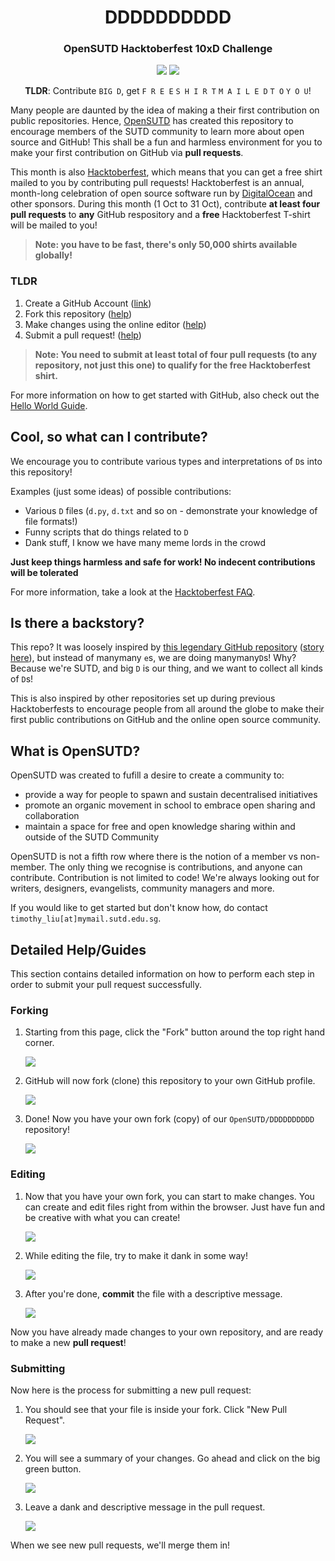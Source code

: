<h1 align="center">DDDDDDDDDD</h1>
<h3 align="center">OpenSUTD Hacktoberfest 10xD Challenge</h3>
<p align="center"><img src="https://img.shields.io/github/contributors/OpenSUTD/DDDDDDDDDD"> <img src="https://img.shields.io/github/last-commit/OpenSUTD/DDDDDDDDDD"></p>
<p align="center"><b>TLDR</b>: Contribute <code>BIG D</code>, get <code>F R E E</code> <code>S H I R T</code> <code>M A I L E D</code> <code>T O</code> <code>Y O U</code>!</p>

Many people are daunted by the idea of making a their first contribution on public repositories. Hence, [OpenSUTD](https://opensutd.org/) has created this repository to encourage members of the SUTD community to learn more about open source and GitHub! This shall be a fun and harmless environment for you to make your first contribution on GitHub via **pull requests**.

This month is also [Hacktoberfest](https://hacktoberfest.digitalocean.com/), which means that you can get a free shirt mailed to you by contributing pull requests! Hacktoberfest is an annual, month-long celebration of open source software run by [DigitalOcean](https://www.digitalocean.com/) and other sponsors. During this month (1 Oct to 31 Oct), contribute **at least four pull requests** to **any** GitHub respository and a **free** Hacktoberfest T-shirt will be mailed to you!

> **Note: you have to be fast, there's only 50,000 shirts available globally!**

### TLDR

1. Create a GitHub Account ([link](https://github.com/))
2. Fork this repository ([help](#forking))
3. Make changes using the online editor ([help](#editing))
4. Submit a pull request! ([help](#submitting))

> **Note: You need to submit at least total of four pull requests (to any repository, not just this one) to qualify for the free Hacktoberfest shirt.**

For more information on how to get started with GitHub, also check out the [Hello World Guide](https://guides.github.com/activities/hello-world/).

## Cool, so what can I contribute?

We encourage you to contribute various types and interpretations of `D`s into this repository! 

Examples (just some ideas) of possible contributions:

* Various `D` files (`d.py`, `d.txt` and so on - demonstrate your knowledge of file formats!)
* Funny scripts that do things related to `D`
* Dank stuff, I know we have many meme lords in the crowd

**Just keep things harmless and safe for work! No indecent contributions will be tolerated**

For more information, take a look at the [Hacktoberfest FAQ](https://hacktoberfest.digitalocean.com/faq).

## Is there a backstory?

This repo? It was loosely inspired by [this legendary GitHub repository](https://github.com/eeeeeeeeeeeeeeeeeeeeeeeeeeeeeeee/eeeeeeeeeeeeeeeeeeeeeeeeeeeeeeeeeeeeeeeeeeeeeeeeeeeeeeeeeeeeeeeeeeeeeeeeeeeeeeeeeeeeeeeeeeeeeeeeeeee) ([story here](https://linuxwit.ch/blog/2018/12/e98e/)), but instead of manymany `e`s, we are doing manymany`D`s! Why? Because we're SUTD, and big `D` is our thing, and we want to collect all kinds of `D`s!

This is also inspired by other repositories set up during previous Hacktoberfests to encourage people from all around the globe to make their first public contributions on GitHub and the online open source community. 

## What is OpenSUTD?

OpenSUTD was created to fufill a desire to create a community to:

* provide a way for people to spawn and sustain decentralised initiatives
* promote an organic movement in school to embrace open sharing and collaboration
* maintain a space for free and open knowledge sharing within and outside of the SUTD Community

OpenSUTD is not a fifth row where there is the notion of a member vs non-member. The only thing we recognise is contributions, and anyone can contribute. Contribution is not limited to code! We're always looking out for writers, designers, evangelists, community managers and more.

If you would like to get started but don't know how, do contact `timothy_liu[at]mymail.sutd.edu.sg`.

## Detailed Help/Guides

This section contains detailed information on how to perform each step in order to submit your pull request successfully.

### Forking

1. Starting from this page, click the "Fork" button around the top right hand corner.

   ![](images/fork_1.png)

2. GitHub will now fork (clone) this repository to your own GitHub profile.
   
   ![](images/fork_2.png)

3. Done! Now you have your own fork (copy) of our `OpenSUTD/DDDDDDDDDD` repository!
   
   ![](images/fork_3.png)

### Editing

1. Now that you have your own fork, you can start to make changes. You can create and edit files right from within the browser. Just have fun and be creative with what you can create!
   
   ![](images/edit_1.png)
   
2. While editing the file, try to make it dank in some way!
   
   ![](images/edit_2.png)
   
3. After you're done, **commit** the file with a descriptive message.
   
   ![](images/edit_3.png)

Now you have already made changes to your own repository, and are ready to make a new **pull request**!

### Submitting

Now here is the process for submitting a new pull request:

1. You should see that your file is inside your fork. Click "New Pull Request".
   
   ![](images/submit_1.png)
   
2. You will see a summary of your changes. Go ahead and click on the big green button.
   
   ![](images/submit_2.png)

3. Leave a dank and descriptive message in the pull request.
   
   ![](images/submit_3.png)

When we see new pull requests, we'll merge them in!
